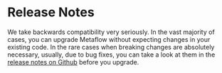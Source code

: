 # Release Notes

We take backwards compatibility very seriously. In the vast majority of cases, you can
upgrade Metaflow without expecting changes in your existing code. In the rare cases when
breaking changes are absolutely necessary, usually, due to bug fixes, you can take a
look at them in the [release notes on Github](https://github.com/Netflix/metaflow/releases)
before you upgrade.
